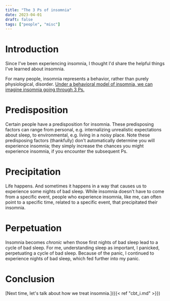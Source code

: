 ```yaml
---
title: "The 3 Ps of insomnia"
date: 2023-04-01
draft: false
tags: ["people", "misc"]
---
```

# Introduction
Since I've been experiencing insomnia, I thought I'd share the helpful things I've learned about insomnia.

For many people, insomnia represents a behavior, rather than purely physiological, disorder. [Under a behavioral model of insomnia, we can imagine insomnia going through 3 Ps.](https://www.thesleepreset.com/blog/the-3-ps-model-of-insomnia)

# Predisposition
Certain people have a predisposition for insomnia. These predisposing factors can range from personal, e.g. internalizing unrealistic expectations about sleep, to environmental, e.g. living in a noisy place. Note these predisposing factors (thankfully) don't automatically determine you will experience insomnia; they simply increase the chances you might experience insomnia, if you encounter the subsequent Ps.

# Precipitation
Life happens. And sometimes it happens in a way that causes us to experience some nights of bad sleep. While insomnia doesn't have to come from a specific event, people who experience insomnia, like me, can often point to a specific time, related to a specific event, that precipitated their insomnia.

# Perpetuation
Insomnia becomes _chronic_ when those first nights of bad sleep lead to a cycle of bad sleep. For me, understanding sleep as important, I panicked, perpetuating a cycle of bad sleep. Because of the panic, I continued to experience nights of bad sleep, which fed further into my panic.

# Conclusion
[Next time, let's talk about how we treat insomnia.]({{< ref "cbt_i.md" >}})